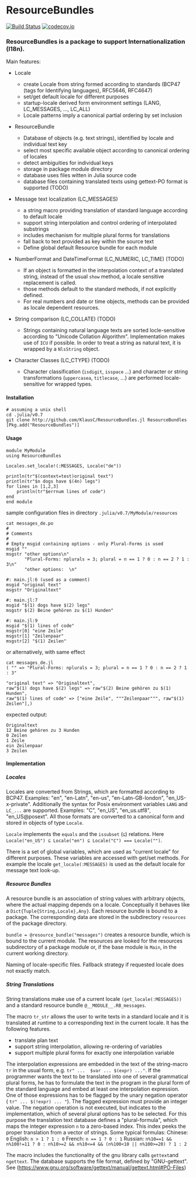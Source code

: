 # ResourceBundles

[![Build Status](https://travis-ci.org/KlausC/ResourceBundles.jl.svg?branch=master)](https://travis-ci.org/KlausC/ResourceBundles.jl)
[![codecov.io](http://codecov.io/github/KlausC/ResourceBundles.jl/coverage.svg?branch=master)](http://codecov.io/github/KlausC/ResourceBundles.jl?branch=master)

### ResourceBundles is a package to support Internationalization (I18n).
Main features:

* Locale
  * create Locale from string formed according to standards (BCP47 (tags for Identifying languages), RFC5646, RFC4647)
  * set/get default locale for different purposes
  * startup-locale derived form environment settings (LANG, LC_MESSAGES, ..., LC_ALL)
  * Locale patterns imply a canonical partial ordering by set inclusion

* ResourceBundle
  * Database of objects (e.g. text strings), identified by locale and individual text key
  * select most specific available object according to canonical ordering of locales
  * detect ambiguities for individual keys
  * storage in package module directory
  * database uses files witten in Julia source code
  * database files containing translated texts using gettext-PO format is supported (TODO)

* Message text localization (LC_MESSAGES)
  * a string macro providing translation of standard language according to default locale
  * support string interpolation and control ordering of interpolated substrings
  * includes mechanism for multiple plural forms for translations
  * fall back to text provided as key within the source text
  * Define global default Resource bundle for each module

* NumberFormat and DateTimeFormat (LC_NUMERIC, LC_TIME) (TODO)
  * If an object is formatted in the interpolation context of a translated string, instead 
  of the usual `show` method, a locale sensitive replacement is called.
  * those methods default to the standard methods, if not explicitly defined.
  * For real numbers and date or time objects, methods can be provided as locale dependent resources.

* String comparison (LC_COLLATE) (TODO)
  * Strings containing natural language texts are sorted locle-sensitive according to
  "Unicode Collation Algorithm". Implementation makes use of `ICU` if possible. In order to treat a string as natural text, it is wrapped by a `NlsString` object.

* Character Classes (LC_CTYPE) (TODO)
  * Character classification (`isdigit`, `isspace` ...) and character or string transformations
  (`uppercasea`, `titlecase`, ...) are performed locale-sensitive for wrapped types.

#### Installation

```
# assuming a unix shell
cd .julia/v0.7
git clone http://github.com/KlausC/ResourceBundles.jl ResourceBundles
[Pkg.add("ResourceBundles")]

```

#### Usage

```
module MyModule
using ResourceBundles

Locales.set_locale!(:MESSAGES, Locale("de"))

println(tr"$(context=test)original text")
println(tr"$n dogs have $(4n) legs")
for lines in [1,2,3]
    println(tr"$errnum lines of code")
end
end module
```
sample configuration files in directory `.julia/v0.7/MyModule/resources`

```
cat messages_de.po
#
# Comments
#
# Empty msgid containing options - only Plural-Forms is used
msgid ""
msgstr "other options\n"
       "Plural-Forms: nplurals = 3; plural = n == 1 ? 0 : n == 2 ? 1 : 3\n"
       "other options:  \n"

#: main.jl:6 (used as a comment)
msgid "original text"
msgstr "Originaltext"

#: main.jl:7
msgid "$(1) dogs have $(2) legs"
msgstr $(2) Beine gehören zu $(1) Hunden"

#: main.jl:9
msgid "$(1) lines of code"
msgstr[0] "eine Zeile"
msgstr[1] "Zeilenpaar"
msgstr[2] "$(1) Zeilen" 
```
or alternatively, with same effect
```
cat messages_de.jl
( "" => "Plural-Forms: nplurals = 3; plural = n == 1 ? 0 : n == 2 ? 1 : 3"

"original text" => "Originaltext",
raw"$(1) dogs have $(2) legs" => raw"$(2) Beine gehören zu $(1) Hunden",
raw"$(1) lines of code" => ["eine Zeile", """Zeilenpaar""", raw"$(1) Zeilen"],) 
```

expected output:
```
Originaltext
12 Beine gehören zu 3 Hunden
0 Zeilen
1 Zeile
ein Zeilenpaar
3 Zeilen
```

#### Implementation

##### Locales

Locales are converted from Strings, which are formatted according to BCP47.
Examples: "en", "en-Latn", "en-us", "en-Latn-GB-london", "en_US-x-private".
Additionally the syntax for Posix environment variables `LANG` and `LC_...` are
supported.
Examples: "C", "en_US", "en_us.utf8", "en_US@posext".
All those formats are converted to a canonical form and stored in objects of type `Locale`.

`Locale` implements the `equals` and the `issubset` (`⊆`) relations. 
Here `Locale("en_US") ⊆ Locale("en") ⊆ Locale("C") === Locale("")`.

There is a set of global variables, which are used as "current locale" for different purposes.
These variables are accessed with get/set methods.
For example the locale `get_locale(:MESSAGES)` is used as the default locale for message
text look-up.

##### Resource Bundles

A resource bundle is an association of string values with arbitrary objects, where the
actual mapping depends on a locale.
Conceptually it behaves like a `Dict{Tuple{String,Locale},Any}`.
Each resource bundle is bound to a package. The corresponding data are stored in the
subdirectory `resources` of the package directory.

`bundle = @resource_bundle("messages")` creates a resource bundle, which is bound
to the current module.
The resources are looked for the resources subdirectory of a package module or, if the
base module is `Main`, in the current working directory.

Naming of locale-specific files. Fallback strategy if requested locale does not exactly match.


##### String Translations

String translations make use of a current locale `(get_locale(:MESSAGES))` and a standard resource bundle `@__MODULE__.RB_messages`.

The macro `tr_str` allows the user to write texts in a standard locale and it is translated
at runtime to a corresponding text in the current locale.
It has the following features.

 * translate plan text
 * support string interpolation, allowing re-ordering of variables
 * support multiple plural forms for exactly one interpolation variable

The interpolation expressions are embedded in the text of the string-macro `tr` in the usual
form, e.g. `tr" ...  $var ... $(expr) ..."`.
If the programmer wants the text to be translated into one of several grammatical plural forms,
he has to formulate the text in the program in the plural form of the standard language and
embed at least one interpolation expression. One of those expressions has to be flagged by
the unary negation operator ( `tr" ... $(!expr) ... "`). The flagged expression must provide an
integer value. The negation operation is not executed, but indicates to the implementation,
which of several plural options has to be selected.
For this purpose the translation text database defines a "plural-formula", which maps the
integer expression `n` to a zero-based index. This index peeks the proper translation from a
vector of strings.
Some typical formulas:
Chinese: `0`
English: `n > 1 ? 1 : 0`
French:  `n == 1 ? 0 : 1`
Russian: `n%10==1 && n%100!=11 ? 0 : n%10>=2 && n%10<=4 && (n%100<10 || n%100>=20) ? 1 : 2`

The macro includes the functionality of the gnu library calls `gettext`and `ngettext`.
The database supports the file format, defined by "GNU-gettext".
See (https://www.gnu.org/software/gettext/manual/gettext.html#PO-Files)


